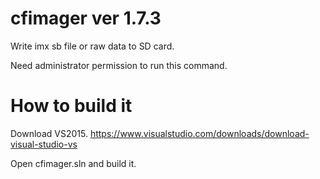 # cfimager ver 1.7.3

Write imx sb file or raw data to SD card.

Need administrator permission to run this command.

# How to build it

Download VS2015. https://www.visualstudio.com/downloads/download-visual-studio-vs

Open cfimager.sln and build it.
